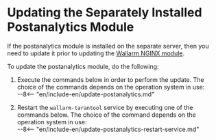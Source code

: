 [docs-module-update]:   update-linux-en.md

#   Updating the Separately Installed Postanalytics Module  

If the postanalytics module is installed on the separate server, then you need to update it prior to updating the [Wallarm NGINX module][docs-module-update].

To update the postanalytics module, do the following:
1.  Execute the commands below in order to perform the update. The choice of the commands depends on the operation system in use:<br>
--8<-- "en/include-en/update-postanalytics.md"
    
2.  Restart the `wallarm-tarantool` service by executing one of the commands below. The choice of the command depends on the operation system in use:<br>
--8<-- "en/include-en/update-postanalytics-restart-service.md"
